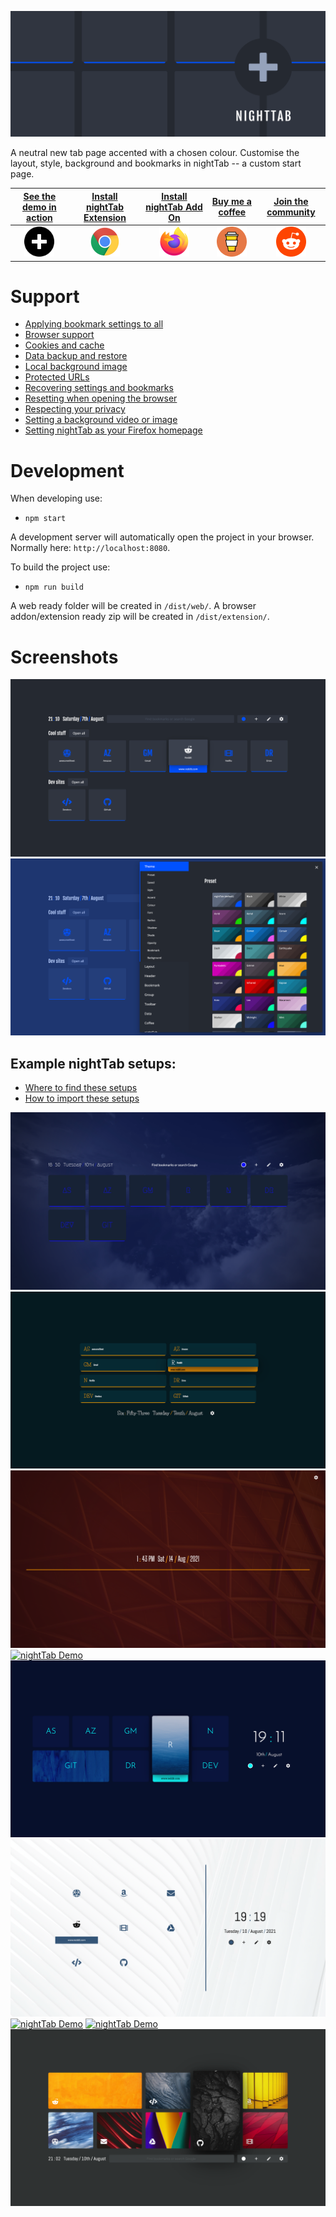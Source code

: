 [![nightTab Demo](asset/banner/banner-1400-560.png)](https://zombiefox.github.io/nightTab/)

A neutral new tab page accented with a chosen colour. Customise the layout, style, background and bookmarks in nightTab -- a custom start page.

| [See the demo in action](https://zombiefox.github.io/nightTab/) | [Install nightTab Extension](https://chrome.google.com/webstore/detail/nighttab/hdpcadigjkbcpnlcpbcohpafiaefanki) | [Install nightTab Add On](https://addons.mozilla.org/en-GB/firefox/addon/nighttab/) | [Buy me a coffee](https://www.buymeacoffee.com/zombieFox/) | [Join the community](https://www.reddit.com/r/nighttab/) |
|:-------------:|:-------------:|:-------------:|:-------------:|:-------------:|
| [<img src="./src/icon/icon-512.svg" width="48px" height="48px">](https://zombiefox.github.io/nightTab/) | [![Chrome](asset/logo/chrome-48.png)](https://chrome.google.com/webstore/detail/nighttab/hdpcadigjkbcpnlcpbcohpafiaefanki) | [![Firefox](asset/logo/firefox-48.png)](https://addons.mozilla.org/en-GB/firefox/addon/nighttab/) | [![coffee](asset/logo/bymeacoffee-48.png)](https://www.buymeacoffee.com/zombieFox/) | [![Reddit](asset/logo/reddit-48.png)](https://www.reddit.com/r/nighttab/) |

# Support

- [Applying bookmark settings to all](https://github.com/zombieFox/nightTab/wiki/Applying-bookmark-settings-to-all)
- [Browser support](https://github.com/zombieFox/nightTab/wiki/Browser-support)
- [Cookies and cache](https://github.com/zombieFox/nightTab/wiki/Cookies-and-cache)
- [Data backup and restore](https://github.com/zombieFox/nightTab/wiki/Data-backup-and-restore)
- [Local background image](https://github.com/zombieFox/nightTab/wiki/Local-background-image)
- [Protected URLs](https://github.com/zombieFox/nightTab/wiki/Protected-URLs)
- [Recovering settings and bookmarks](https://github.com/zombieFox/nightTab/wiki/Recovering-settings-and-bookmarks)
- [Resetting when opening the browser](https://github.com/zombieFox/nightTab/wiki/Resetting-when-opening-the-browser)
- [Respecting your privacy](https://github.com/zombieFox/nightTab/wiki/Respecting-your-privacy)
- [Setting a background video or image](https://github.com/zombieFox/nightTab/wiki/Setting-a-background-video-or-image)
- [Setting nightTab as your Firefox homepage](https://github.com/zombieFox/nightTab/wiki/Setting-nightTab-as-your-Firefox-homepage)

# Development

When developing use:
- `npm start`

A development server will automatically open the project in your browser. Normally here: `http://localhost:8080`.


To build the project use:
- `npm run build`

A web ready folder will be created in `/dist/web/`.
A browser addon/extension ready zip will be created in `/dist/extension/`.

# Screenshots

[![nightTab Demo](asset/screenshot/screenshot-001.png)](https://zombiefox.github.io/nightTab/)
[![nightTab Demo](asset/screenshot/screenshot-002.png)](https://zombiefox.github.io/nightTab/)

## Example nightTab setups:

- [Where to find these setups](https://github.com/zombieFox/nightTab/tree/main/asset/screenshot)
- [How to import these setups](https://github.com/zombieFox/nightTab/wiki/Data-backup-and-restore#restore-data)

[![nightTab Demo](asset/screenshot/screenshot-003.png)](https://zombiefox.github.io/nightTab/)
[![nightTab Demo](asset/screenshot/screenshot-004.png)](https://zombiefox.github.io/nightTab/)
[![nightTab Demo](asset/screenshot/screenshot-005.png)](https://zombiefox.github.io/nightTab/)
[![nightTab Demo](asset/screenshot/screenshot-006.png)](https://zombiefox.github.io/nightTab/)
[![nightTab Demo](asset/screenshot/screenshot-007.png)](https://zombiefox.github.io/nightTab/)
[![nightTab Demo](asset/screenshot/screenshot-008.png)](https://zombiefox.github.io/nightTab/)
[![nightTab Demo](asset/screenshot/screenshot-009.gif)](https://zombiefox.github.io/nightTab/)
[![nightTab Demo](asset/screenshot/screenshot-010.png)](https://zombiefox.github.io/nightTab/)
[![nightTab Demo](asset/screenshot/screenshot-011.png)](https://zombiefox.github.io/nightTab/)

